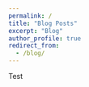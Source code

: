 ```yaml
---
permalink: /
title: "Blog Posts"
excerpt: "Blog"
author_profile: true
redirect_from: 
  - /blog/
---
```

Test
